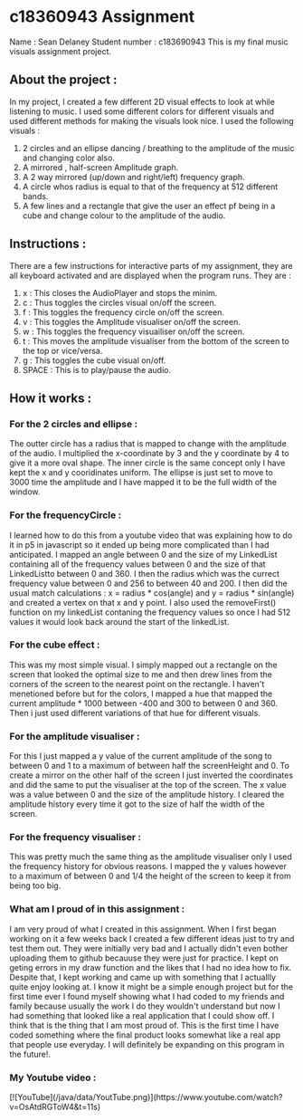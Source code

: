 <h1>c18360943 Assignment</h1> 
Name : Sean Delaney 
Student number : c183690943
This is my final music visuals assignment project. 

<h2>About the project :</h2>

In my project, I created a few different 2D visual effects to look at while listening to music. I used some different colors for different visuals and used different methods for making the visuals look nice. I used the following visuals :

1) 2 circles and an ellipse dancing / breathing to the amplitude of the music and changing color also.
2) A mirrored , half-screen Amplitude graph.
3) A 2 way mirrored (up/down and right/left) frequency graph.
4) A circle whos radius is equal to that of the frequency at 512 different bands.
5) A few lines and a rectangle that give the user an effect pf being in a cube and change colour to the amplitude of the audio.

<h2>Instructions : </h2>

There are a few instructions for interactive parts of my assignment, they are all keyboard activated and are displayed when the program runs. They are :

1) x : This closes the AudioPlayer and stops the minim.
2) c : Thus toggles the circles visual on/off the screen.
3) f : This toggles the frequency circle on/off the screen.
4) v : This toggles the Amplitude visualiser on/off the screen.
5) w : This toggles the frequency visuailiser on/off the screen.
6) t : This moves the amplitude visualiser from the bottom of the screen to the top or vice/versa.
7) g : This toggles the cube visual on/off.
8) SPACE : This is to play/pause the audio.

<h2>How it works : </h2> 

<h3>For the 2 circles and ellipse :</h3>
The outter circle has a radius that is mapped to change with the amplitude of the audio.
I multiplied the x-coordinate by 3 and the y coordinate by 4 to give it a more oval shape.
The inner circle is the same concept only I have kept the x and y cooridinates uniform.
The ellipse is just set to move to 3000 time the amplitude and I have mapped it to be the full width of the window.

<h3>For the frequencyCircle :</h3>
I learned how to do this from a youtube video that was explaining how to do it in p5 in javascript so it ended up being more complicated than I had anticipated.
I mapped an angle between 0  and the size of my LinkedList containing all of the frequency values between 0 and the size of that LinkedListto between 0 and 360.
I then the radius which was the currect frequency value between 0 and 256 to between 40 and 200.
I then did the usual match calculations : x = radius * cos(angle) and y = radius * sin(angle)
and created a vertex on that x and y point.
I also used the removeFirst() function on my linkedList contaning the frequency values so once I had 512 values it would look back around the start of the linkedList.

<h3>For the cube effect : </h3>
This was my most simple visual. I simply mapped out a rectangle on the screen that looked the optimal size to me and then drew lines from the corners of the screen to the nearest point on the rectangle.
I haven't menetioned before but for the colors, I mapped a hue that mapped the current amplitude * 1000 between -400 and 300 to between 0 and 360. Then i just used different variations of that hue for different visuals.

<h3> For the amplitude visualiser : </h3>
For this I just mapped a y value of the current amplitude of the song to between 0 and 1 to a maximum of between half the screenHeight and 0.
To create a mirror on the other half of the screen I just inverted the coordinates and did the same to put the visualiser at the top of the screen.
The x value was a value between 0 and the size of the amplitude history. I cleared the amplitude history every time it got to the size of half the width of the screen.

<h3>For the frequency visualiser : </h3> 
This was pretty much the same thing as the amplitude visualiser only I used the frequency history for obvious reasons. I mapped the y values however to a maximum of between 0 and 1/4 the height of the screen to keep it from being too big.


<h3>What am I proud of in this assignment : </h3> 
I am very proud of what I created in this assignment. When I first began working on it a few weeks back I created a few different ideas just to try and test them out. They were initially very bad and I actually didn't even bother uploading them to github becauuse they were just for practice. I kept on geting errors in my draw function and the likes that I had no idea how to fix. Despite that, I kept working and came up with something that I actuallly quite enjoy looking at. I know it might be a simple enough project but for the first time ever I found myself showing what I had coded to my friends and family because usually the work I do they wouldn't understand but now I had something that looked like a real application that I could show off. I think that is the thing that I am most proud of. This is the first time I have coded something where the final product looks somewhat like a real app that people use everyday. I will definitely be expanding on this program in the future!.

<h3>My Youtube video : </h3> 
[![YouTube](/java/data/YoutTube.png)](https://www.youtube.com/watch?v=OsAtdRGToW4&t=11s)

